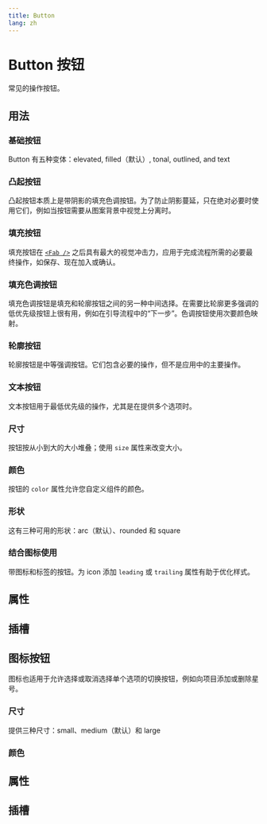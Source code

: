 ```yaml
---
title: Button
lang: zh
---
```


<script setup lang="ts">
  import props from "../../../example/button/description/zh-props.ts";
  import slots from "../../../example/button/description/zh-slots.ts";
    import iconButtonProps from "../../../example/icon-button/description/zh-props.ts";
  import iconButtonSlots from "../../../example/icon-button/description/zh-slots.ts";
</script>

# Button 按钮

常见的操作按钮。

## 用法

### 基础按钮

Button 有五种变体：elevated, filled（默认）, tonal, outlined, and text
<demo src="../../../example/button/basic.vue" preview="[6-10]" />

### 凸起按钮

凸起按钮本质上是带阴影的填充色调按钮。为了防止阴影蔓延，只在绝对必要时使用它们，例如当按钮需要从图案背景中视觉上分离时。
<demo src="../../../example/button/elevated.vue" preview="[2, 3]" />

### 填充按钮

填充按钮在 [`<Fab />`](./fba.md) 之后具有最大的视觉冲击力，应用于完成流程所需的必要最终操作，如保存、现在加入或确认。
<demo src="../../../example/button/filled.vue" preview="[2, 3]" />

### 填充色调按钮

填充色调按钮是填充和轮廓按钮之间的另一种中间选择。在需要比轮廓更多强调的低优先级按钮上很有用，例如在引导流程中的“下一步”。色调按钮使用次要颜色映射。
<demo src="../../../example/button/tonal.vue" preview="[2, 3]" />

### 轮廓按钮

轮廓按钮是中等强调按钮。它们包含必要的操作，但不是应用中的主要操作。
<demo src="../../../example/button/outlined.vue" preview="[2, 3]" />

### 文本按钮

文本按钮用于最低优先级的操作，尤其是在提供多个选项时。
<demo src="../../../example/button/text.vue" preview="[2, 3]" />

### 尺寸

按钮按从小到大的大小堆叠；使用 `size` 属性来改变大小。
<demo src="../../../example/button/sizes.vue" />

### 颜色

按钮的 `color` 属性允许您自定义组件的颜色。
<demo src="../../../example/button/color.vue" preview="[2-5]" />

### 形状

这有三种可用的形状：arc（默认）、rounded 和 square
<demo src="../../../example/button/shapes.vue" preview="[2-4]" />

### 结合图标使用

带图标和标签的按钮。为 icon 添加 `leading` 或 `trailing` 属性有助于优化样式。
<demo src="../../../example/button/icon.vue" preview="[7, 8]" />

## 属性

<table-block type="propsZh" :data="props" />


## 插槽

<table-block type="slotsZh" :data="slots" />


## 图标按钮

图标也适用于允许选择或取消选择单个选项的切换按钮，例如向项目添加或删除星号。
<demo src="../../../example/icon-button/basic.vue" preview="[6-11]" />

### 尺寸

提供三种尺寸：small、medium（默认）和 large
<demo src="../../../example/icon-button/size.vue" preview="[6-14]" />

### 颜色

<demo src="../../../example/icon-button/color.vue" />


## 属性

<table-block type="propsEn" :data="iconButtonProps" />


## 插槽

<table-block type="slotsEn" :data="iconButtonSlots" />
